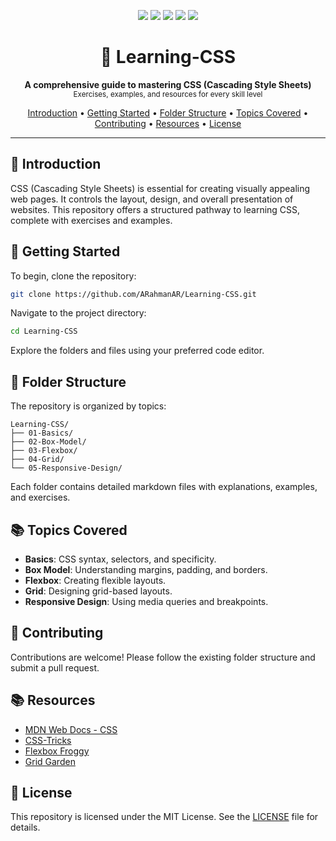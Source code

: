 
<!-- Shields -->
<p align="center">
  <a href="https://github.com/ARahmanAR/Learning-CSS/stargazers"><img src="https://img.shields.io/github/stars/ARahmanAR/Learning-CSS?style=flat-square"></a>
  <a href="https://github.com/ARahmanAR/Learning-CSS/issues"><img src="https://img.shields.io/github/issues/ARahmanAR/Learning-CSS?style=flat-square"></a>
  <a href="https://github.com/ARahmanAR/Learning-CSS/network/members"><img src="https://img.shields.io/github/forks/ARahmanAR/Learning-CSS?style=flat-square"></a>
  <a href="https://github.com/ARahmanAR/Learning-CSS"><img src="https://img.shields.io/github/repo-size/ARahmanAR/Learning-CSS?style=flat-square"></a>
  <a href="https://github.com/ARahmanAR/Learning-CSS/blob/main/LICENSE"><img src="https://img.shields.io/github/license/ARahmanAR/Learning-CSS?style=flat-square"></a>
</p>

<!-- Title -->
<h1 align="center">🎨 Learning-CSS</h1>

<p align="center">
  <b>A comprehensive guide to mastering CSS (Cascading Style Sheets)</b>
  <br>
  <sub>Exercises, examples, and resources for every skill level</sub>
  <br>
</p>

<p align="center">
  <a href="#-introduction">Introduction</a> •
  <a href="#-getting-started">Getting Started</a> •
  <a href="#-folder-structure">Folder Structure</a> •
  <a href="#-topics-covered">Topics Covered</a> •
  <a href="#-contributing">Contributing</a> •
  <a href="#-resources">Resources</a> •
  <a href="#-license">License</a>
</p>

---

## 📘 Introduction

CSS (Cascading Style Sheets) is essential for creating visually appealing web pages. It controls the layout, design, and overall presentation of websites. This repository offers a structured pathway to learning CSS, complete with exercises and examples.

## 🚀 Getting Started

To begin, clone the repository:

```bash
git clone https://github.com/ARahmanAR/Learning-CSS.git
```

Navigate to the project directory:

```bash
cd Learning-CSS
```

Explore the folders and files using your preferred code editor.

## 📂 Folder Structure

The repository is organized by topics:

```plaintext
Learning-CSS/
├── 01-Basics/
├── 02-Box-Model/
├── 03-Flexbox/
├── 04-Grid/
└── 05-Responsive-Design/
```

Each folder contains detailed markdown files with explanations, examples, and exercises.

## 📚 Topics Covered

- **Basics**: CSS syntax, selectors, and specificity.
- **Box Model**: Understanding margins, padding, and borders.
- **Flexbox**: Creating flexible layouts.
- **Grid**: Designing grid-based layouts.
- **Responsive Design**: Using media queries and breakpoints.

## 🤝 Contributing

Contributions are welcome! Please follow the existing folder structure and submit a pull request.

## 📚 Resources

- [MDN Web Docs - CSS](https://developer.mozilla.org/en-US/docs/Web/CSS)
- [CSS-Tricks](https://css-tricks.com/)
- [Flexbox Froggy](https://flexboxfroggy.com/)
- [Grid Garden](https://cssgridgarden.com/)

## 📄 License

This repository is licensed under the MIT License. See the [LICENSE](LICENSE) file for details.

